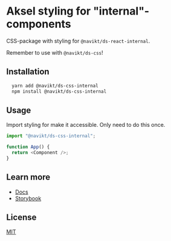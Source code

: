 # Aksel styling for "internal"-components

CSS-package with styling for `@navikt/ds-react-internal`.

Remember to use with `@navikt/ds-css`!

## Installation

```bash
  yarn add @navikt/ds-css-internal
  npm install @navikt/ds-css-internal
```

## Usage

Import styling for make it accessible. Only need to do this once.

```javascript
import "@navikt/ds-css-internal";

function App() {
  return <Component />;
}
```

## Learn more

- [Docs](https://aksel.nav.no/komponenter)
- [Storybook](https://aksel.nav.no/storybook/)

## License

[MIT](https://github.com/navikt/aksel/blob/main/LICENCE)
